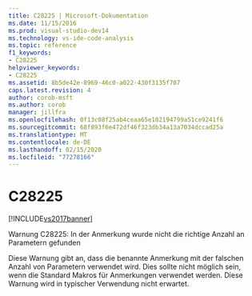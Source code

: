 ```yaml
---
title: C28225 | Microsoft-Dokumentation
ms.date: 11/15/2016
ms.prod: visual-studio-dev14
ms.technology: vs-ide-code-analysis
ms.topic: reference
f1_keywords:
- C28225
helpviewer_keywords:
- C28225
ms.assetid: 8b5de42e-8969-46c0-a022-430f3135f707
caps.latest.revision: 4
author: corob-msft
ms.author: corob
manager: jillfra
ms.openlocfilehash: 0f13c08f25ab4ceaa65e102194799a51ce9241f6
ms.sourcegitcommit: 68f893f6e472df46f323db34a13a7034dccad25a
ms.translationtype: MT
ms.contentlocale: de-DE
ms.lasthandoff: 02/15/2020
ms.locfileid: "77278166"
---
```

# <a name="c28225"></a>C28225
[!INCLUDE[vs2017banner](../includes/vs2017banner.md)]

Warnung C28225: In der Anmerkung wurde nicht die richtige Anzahl an Parametern gefunden  
  
 Diese Warnung gibt an, dass die benannte Anmerkung mit der falschen Anzahl von Parametern verwendet wird. Dies sollte nicht möglich sein, wenn die Standard Makros für Anmerkungen verwendet werden. Diese Warnung wird in typischer Verwendung nicht erwartet.
